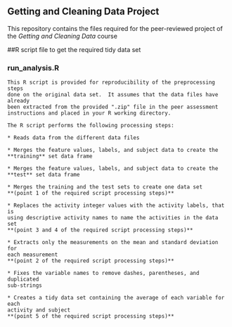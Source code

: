 Getting and Cleaning Data Project
---------------------------------

This repository contains the files required for the peer-reviewed project
of the *Getting and Cleaning Data* course

##R script file to get the required tidy data set

### **run_analysis.R**

	This R script is provided for reproducibility of the preprocessing steps
	done on the original data set.  It assumes that the data files have already
	been extracted from the provided ".zip" file in the peer assessment
	instructions and placed in your R working directory.
	
	The R script performs the following processing steps:
	
	* Reads data from the different data files
	
	* Merges the feature values, labels, and subject data to create the
	**training** set data frame
	
	* Merges the feature values, labels, and subject data to create the
	**test** set data frame
	
	* Merges the training and the test sets to create one data set
	**(point 1 of the required script processing steps)**
	
	* Replaces the activity integer values with the activity labels, that is 
	using descriptive activity names to name the activities in the data set
	**(point 3 and 4 of the required script processing steps)**
	
	* Extracts only the measurements on the mean and standard deviation for
	each measurement
	**(point 2 of the required script processing steps)**
	
	* Fixes the variable names to remove dashes, parentheses, and duplicated
	sub-strings
	
	* Creates a tidy data set containing the average of each variable for each
	activity and subject
	**(point 5 of the required script processing steps)**
